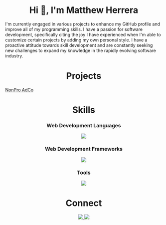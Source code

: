 <h1 align="center">Hi 👋, I'm Matthew Herrera</h1>
I'm currently engaged in various projects to enhance my GitHub profile and improve all of my programming skills. I have a passion for software development, specifically citing the joy I have experienced when I'm able to customize certain projects by adding my own personal style. I have a proactive attitude towards skill development and are constantly seeking new challenges to expand my knowledge in the rapidly evolving software industry.


<h1 align="center">Projects</h1>
 <a href="https://www.nonproadco.com/" target="_blank">NonPro AdCo</a>
<img ![saraLogo](https://github.com/Matthew82-def/Matthew82-def/assets/84039703/f0041d7f-a3f1-4118-8bcf-1153159c308e) />

                   
             
<h1 align="center">Skills</h1>





<h3 align="center">Web Development Languages</h3>

<p align="center">
  <a>
    <img src="https://skillicons.dev/icons?i=html,css,javascript,mysql" />
  </a>
</p>

<h3 align="center">Web Development Frameworks</h3>

<p align="center">
  <a>
    <img src="https://skillicons.dev/icons?i=react,jquery,express,tailwind" />
  </a>
</p>

<h3 align="center">Tools</h3>

<p align="center">
  <a>
    <img src="https://skillicons.dev/icons?i=vscode,nodejs,github,git" />
  </a>
</p>

<h1 align="center">Connect</h1>

<p align="center">
  <a href="https://twitter.com/MattHrr772757" target=blank_>
    <img src="https://skillicons.dev/icons?i=twitter" />
  </a>
  <a href="https://www.linkedin.com/in/matthew-herrera-806bb696/" target=blank_>
    <img src="https://skillicons.dev/icons?i=linkedin" />
  </a>
</p>
